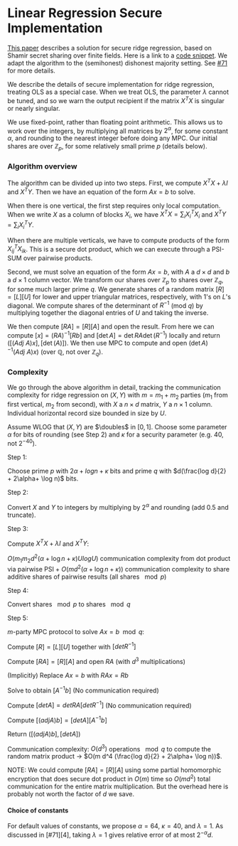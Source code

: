 # Linear Regression Secure Implementation

[This paper][1] describes a solution for secure ridge regression,
based on Shamir secret sharing over finite fields. Here is a link to a
[code snippet][2]. We adapt the algorithm to the (semihonest) dishonest majority
setting. See [#71][3] for more details.

We describe the details of secure implementation for ridge regression,
treating OLS as a special case. When we treat OLS, the parameter
$`\lambda`$ cannot be tuned, and so we warn the output recipient if
the matrix $`X^TX`$ is singular or nearly singular.

We use fixed-point, rather than floating point arithmetic. This allows
us to work over the integers, by multiplying all matrices by
$`2^{\alpha}`$, for some constant $`\alpha`$, and rounding to the
nearest integer before doing any MPC. Our initial shares are over
$`\mathbb{Z}_p`$, for some relatively small prime $`p`$ (details
below).

### Algorithm overview

The algorithm can be divided up into two steps. First, we compute
$`X^TX + \lambda I`$ and $`X^TY`$. Then we have an equation of the
form $`Ax=b`$ to solve.

When there is one vertical, the first step requires only local
computation. When we write $`X`$ as a column of blocks $`X_i`$, we
have $`X^TX = \sum_{i} X_i^T X_i`$ and $`X^TY = \sum_i X_i^T Y`$.

When there are multiple verticals, we have to compute products of the
form $`X_{ij}^T X_{ik}`$. This is a secure dot product, which we can
execute through a PSI-SUM over pairwise products.

Second, we must solve an equation of the form $`Ax=b`$, with $`A`$ a
$`d\times d`$ and $`b`$ a $`d \times 1`$ column vector. We transform
our shares over $`\mathbb{Z}_p`$ to shares over $`\mathbb{Z}_q`$, for
some much larger prime $`q`$. We generate shares of a random matrix
$`[R]=[L][U]`$ for lower and upper triangular matrices, respectively,
with $`1`$'s on $`L`$'s diagonal. We compute shares of the determinant
of $`R^{-1}`$ (mod $`q`$) by multiplying together the diagonal entries
of $`U`$ and taking the inverse.

We then compute $`[RA]=[R][A]`$ and open the result. From here we can
compute $`[x] = (RA)^{-1} [Rb]`$ and $`[\det A] = \det RA
\det(R^{-1})`$ locally and return $`([(Adj\ A) x], [\det(A)])`$. We
then use MPC to compute and open $`(\det A)^{-1} (Adj\ A) x)`$ (over
$`\mathbb{Q}`$, not over $`\mathbb{Z}_q`$).

### Complexity

We go through the above algorithm in detail, tracking the
communication complexity for ridge regression on $`(X,Y)`$ with
$`m=m_1+m_2`$ parties ($`m_1`$ from first vertical, $`m_2`$ from
second), with $`X`$ a $`n \times d`$ matrix, $`Y`$ a $`n \times 1`$
column. Individual horizontal record size bounded in size by $`U`$.

Assume WLOG that $`(X,Y)`$ are $`\doubles`$ in $`[0,1]`$. Choose some
parameter $`\alpha`$ for bits of rounding (see Step 2) and $`\kappa`$
for a security parameter (e.g. 40, not $`2^{-40}`$).

Step 1:

Choose prime $`p`$ with $`2\alpha + log n + \kappa`$ bits and prime $`q`$
with $`d(\frac{log d}{2} + 2\alpha+ \log n)`$ bits.

Step 2:

Convert $`X`$ and $`Y`$ to integers by multiplying by $`2^{\alpha}`$
and rounding (add $`0.5`$ and truncate).

Step 3:

Compute $`X^T X  + \lambda I`$ and $`X^TY`$:

$`O(m_1m_2 d^2 (\alpha + \log n + \kappa) U log U)`$ communication
complexity from dot product via pairwise PSI + $`O(m d^2(\alpha + \log
n + \kappa))`$ communication complexity to share additive shares of
pairwise results (all shares $`\mod p`$)

Step 4:

Convert shares $`\mod p`$ to shares $`\mod q`$

Step 5:

$`m`$-party MPC protocol to solve $`Ax=b \mod q`$:

Compute $`[R] = [L][U]`$ together with $`[det R^{-1}]`$

Compute $`[RA]=[R][A]`$ and open $`RA`$ (with $`d^3`$ multiplications)

(Implicitly) Replace $`Ax=b`$ with $`RAx=Rb`$

Solve to obtain $`[A^{-1}b]`$ (No communication required)

Compute $`[det A] = det RA [det R^{-1}]`$ (No communication required)

Compute $`[(adj A)b] = [det A][A^{-1} b]`$

Return $`([(adj A)b], [det A])`$

Communication complexity: $`O(d^3)`$ operations $`\mod q`$ to compute
the random matrix product -> $`O(m d^4 (\frac{log d}{2} + 2\alpha+
\log n))`$.

NOTE: We could compute $`[RA]=[R][A]`$ using some partial homomorphic
encryption that does secure dot product in $`O(m)`$ time so
$`O(md^2)`$ total communication for the entire matrix
multiplication. But the overhead here is probably not worth the factor
of $`d`$ we save.

#### Choice of constants

For default values of constants, we propose $`\alpha = 64`$, $`\kappa =
40`$, and $`\lambda=1`$. As discussed in [#71][4], taking $`\lambda=1`$
gives relative error of at most $`2^{-\alpha}d`$.

[1]: https://eprint.iacr.org/2019/773
[2]: https://github.com/lschoe/mpyc/blob/master/demos/ridgeregression.py
[3]: https://gitlab.stealthsoftwareinc.com/stealth/safrn/-/issues/71